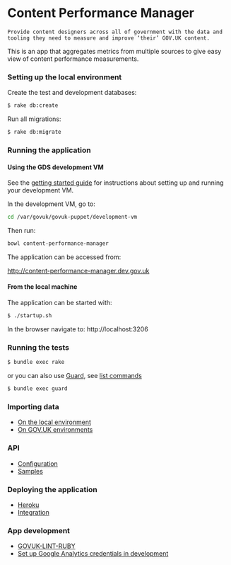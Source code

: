 # Content Performance Manager

`Provide content designers across all of government with the data and tooling they need to measure and improve ‘their’ GOV.UK content.`

This is an app that aggregates metrics from multiple sources to give easy view of content performance measurements.

### Setting up the local environment

Create the test and development databases:

```bash
$ rake db:create
```

Run all migrations:

```bash
$ rake db:migrate
```

### Running the application
#### Using the GDS development VM

See the [getting started guide](https://docs.publishing.service.gov.uk/getting-started.html) for instructions about setting up and running your development VM.

In the development VM, go to:

```bash
cd /var/govuk/govuk-puppet/development-vm
```

Then run:

 ```bash
 bowl content-performance-manager
 ```

The application can be accessed from:

http://content-performance-manager.dev.gov.uk

#### From the local machine

The application can be started with:

```bash
$ ./startup.sh
```

In the browser navigate to: http://localhost:3206

### Running the tests
 ```bash
 $ bundle exec rake
 ```

 or you can also use [Guard](https://github.com/guard/guard), see [list commands](https://github.com/guard/guard/wiki/List-of-Guard-Commands)

 ```bash
 $ bundle exec guard
 ```

### Importing data

* [On the local environment](doc/importing_data.md#Local_environment)
* [On GOV.UK environments](doc/importing_data.md#jenkins)

### API

* [Configuration](doc/api.md#set_up_api)
* [Samples](doc/api.md#samples)

### Deploying the application
* [Heroku](doc/deploying.md#heroku)
* [Integration](doc/deploying.md#integration)

### App development

* [GOVUK-LINT-RUBY](doc/govuk-lint.md)
* [Set up Google Analytics credentials in development](doc/google_analytics_setup.md)
